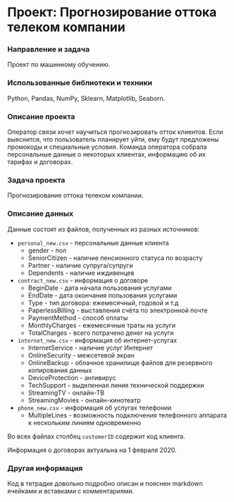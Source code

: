 # Проект: Прогнозирование оттока телеком компании

### Направление и задача
Проект по машинному обучению.

### Использованные библиотеки и техники
Python, Pandas, NumPy, Sklearn, Matplotlib, Seaborn.

### Описание проекта
Оператор связи хочет научиться прогнозировать отток клиентов. Если выяснится, что пользователь планирует уйти, ему будут предложены промокоды и специальные условия. Команда оператора собрала персональные данные о некоторых клиентах, информацию об их тарифах и договорах. 

### Задача проекта
Прогнозирование оттока телеком компании.

### Описание данных
Данные состоят из файлов, полученных из разных источников:
- `personal_new.csv` - персональные данные клиента
    - gender - пол
    - SeniorCitizen - наличие пенсионного статуса по возрасту
    - Partner - наличие супруга/супруги
    - Dependents - наличие иждивенцев
- `contract_new.csv` - информация о договоре
    - BeginDate - дата начала пользования услугами
    - EndDate - дата окончания пользования услугами
    - Type - тип договора: ежемесячный, годовой и т.д
    - PaperlessBilling - выставления счёта по электронной почте
    - PaymentMethod - способ оплаты
    - MonthlyCharges - ежемесячные траты на услуги
    - TotalCharges - всего потрачено денег на услуги
- `internet_new.csv` - информация об интернет-услугах
    - InternetService - наличие услуг Интернет
    - OnlineSecurity - межсетевой экран
    - OnlineBackup - облачное хранилище файлов для резервного копирования данных
    - DeviceProtection - антивирус
    - TechSupport - выделенная линия технической поддержки
    - StreamingTV - онлайн-ТВ
    - StreamingMovies - онлайн-кинотеатр
- `phone_new.csv` - информация об услугах телефонии
    - MultipleLines - возможность подключения телефонного аппарата к нескольким линиям одновременно

Во всех файлах столбец `customerID` содержит код клиента.

Информация о договорах актуальна на 1 февраля 2020.


### Другая информация
Код в тетрадке довольно подробно описан и пояснен markdown ячейками и вставками с комментариями.
